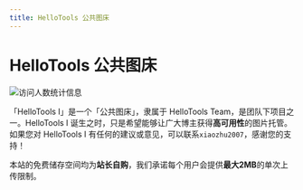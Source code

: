 ```yaml
---
title: HelloTools 公共图床
---
```


# HelloTools 公共图床

![访问人数统计信息](https://count.getloli.com/get/@xiaozhu2007)

「HelloTools I」是一个「公共图床」，隶属于 HelloTools Team，是团队下项目之一。HelloTools I 诞生之时，只是希望能够让广大博主获得**高可用性**的图片托管。如果您对 HelloTools I 有任何的建议或意见，可以联系`xiaozhu2007`，感谢您的支持！

本站的免费储存空间均为**站长自购**，我们承诺每个用户会提供**最大2MB**的单次上传限制。